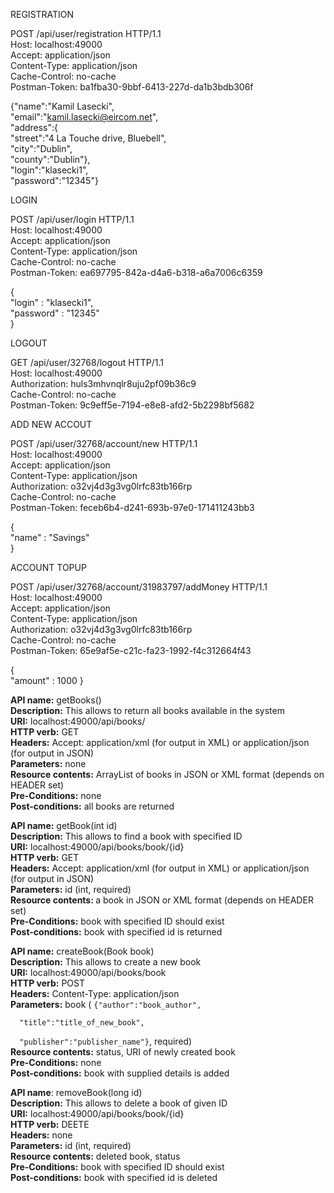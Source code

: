 REGISTRATION
  
POST /api/user/registration HTTP/1.1  
Host: localhost:49000  
Accept: application/json  
Content-Type: application/json  
Cache-Control: no-cache  
Postman-Token: ba1fba30-9bbf-6413-227d-da1b3bdb306f  
  
{"name":"Kamil Lasecki",  
"email":"kamil.lasecki@eircom.net",  
"address":{  
	"street":"4 La Touche drive, Bluebell",  
	"city":"Dublin",  
	"county":"Dublin"},  
"login":"klasecki1",  
"password":"12345"}  
  
LOGIN
  
POST /api/user/login HTTP/1.1  
Host: localhost:49000  
Accept: application/json   
Content-Type: application/json  
Cache-Control: no-cache  
Postman-Token: ea697795-842a-d4a6-b318-a6a7006c6359  
  
{  
	"login" : "klasecki1",   
	"password" : "12345"  
}  
  
LOGOUT
  
GET /api/user/32768/logout HTTP/1.1  
Host: localhost:49000  
Authorization: huls3mhvnqlr8uju2pf09b36c9  
Cache-Control: no-cache  
Postman-Token: 9c9eff5e-7194-e8e8-afd2-5b2298bf5682  
  
ADD NEW ACCOUT
  
POST /api/user/32768/account/new HTTP/1.1  
Host: localhost:49000  
Accept: application/json  
Content-Type: application/json  
Authorization: o32vj4d3g3vg0lrfc83tb166rp  
Cache-Control: no-cache  
Postman-Token: feceb6b4-d241-693b-97e0-171411243bb3  
  
{  
	"name" : "Savings"  
}  
  
ACCOUNT TOPUP
  
POST /api/user/32768/account/31983797/addMoney HTTP/1.1  
Host: localhost:49000  
Accept: application/json  
Content-Type: application/json  
Authorization: o32vj4d3g3vg0lrfc83tb166rp  
Cache-Control: no-cache  
Postman-Token: 65e9af5e-c21c-fa23-1992-f4c312664f43  
  
{  
	"amount" : 1000 
}  

  
<p>
  <b>API name:</b></b> getBooks() <br/>
  <b>Description:</b></b> This allows to return all books available in the system <br/>
  <b>URI:</b></b> localhost:49000/api/books/ <br/>
  <b>HTTP verb:</b></b> GET<br/>
  <b>Headers:</b></b> Accept: application/xml (for output in XML) or application/json (for output in JSON) <br/>
  <b>Parameters:</b></b> none<br/>
  <b>Resource contents:</b></b> ArrayList of books in JSON or XML format (depends on HEADER set) <br/>
  <b>Pre-Conditions:</b></b> none <br/>
  <b>Post-conditions:</b></b> all books are returned <br/>
</p>

<p>
  <b>API name:</b></b> getBook(int id) <br/>
  <b>Description:</b></b> This allows to find a book with specified ID  <br/>
  <b>URI:</b></b> localhost:49000/api/books/book/{id} <br/>
  <b>HTTP verb:</b></b> GET <br/>
  <b>Headers:</b></b> Accept: application/xml (for output in XML) or application/json (for output in JSON) <br/>
  <b>Parameters:</b></b> id (int, required) <br/>
  <b>Resource contents: </b></b>a book in JSON or XML format (depends on HEADER set) <br/>
  <b>Pre-Conditions:</b></b> book with specified ID should exist <br/>
  <b>Post-conditions:</b></b> book with specified id is returned  <br/>
</p>

<p>
  <b>API name:</b> createBook(Book book) <br/>
  <b>Description:</b> This allows to create a new book <br/> 
  <b>URI:</b> localhost:49000/api/books/book <br/>
  <b>HTTP verb:</b> POST <br/>
  <b>Headers:</b> Content-Type: application/json <br/>
  <b>Parameters:</b> book (
  <code>{"author":"book_author", <br/>
  "title":"title_of_new_book", <br/>
  "publisher":"publisher_name"}</code>, required) <br/>
  <b>Resource contents:</b> status, URI of newly created book <br/>
  <b>Pre-Conditions:</b> none <br/>
  <b>Post-conditions:</b> book with supplied details is added <br/>
</p>

<p>
  <b>API name</b>: removeBook(long id) <br/>
  <b>Description:</b> This allows to delete a book of given ID <br/> 
  <b>URI:</b> localhost:49000/api/books/book/{id} <br/>
  <b>HTTP verb:</b> DEETE <br/>
  <b>Headers:</b> none <br/>
  <b>Parameters:</b> id (int, required) <br/>
  <b>Resource contents:</b> deleted book, status <br/>
  <b>Pre-Conditions:</b> book with specified ID should exist <br/>
  <b>Post-conditions:</b> book with specified id is deleted <br/>
</p>
